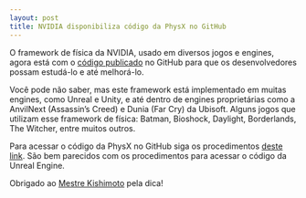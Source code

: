 ```yaml
---
layout: post
title: NVIDIA disponibiliza código da PhysX no GitHub
---
```


O framework de física da NVIDIA, usado em diversos jogos e engines, agora está com o [código publicado](https://developer.nvidia.com/content/latest-physx-source-code-now-available-free-github "PhysX") no GitHub para que os desenvolvedores possam estudá-lo e até melhorá-lo.

Você pode não saber, mas este framework está implementado em muitas engines, como Unreal e Unity, e até dentro de engines proprietárias como a AnvilNext (Assassin’s Creed) e Dunia (Far Cry) da Ubisoft. Alguns jogos que utilizam esse framework de física: Batman, Bioshock, Daylight, Borderlands, The Witcher, entre muitos outros.

Para acessar o código da PhysX no GitHub siga os procedimentos [deste link](https://developer.nvidia.com/physx-source-github "PhysX"). São bem parecidos com os procedimentos para acessar o código da Unreal Engine.

Obrigado ao [Mestre Kishimoto](http://kishimoto.com.br/ "Kishimoto") pela dica!
